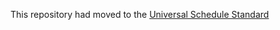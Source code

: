 This repository had moved to the [Universal Schedule Standard](https://github.com/UniversalScheduleStandard/UniversalCategoryIdentification)

